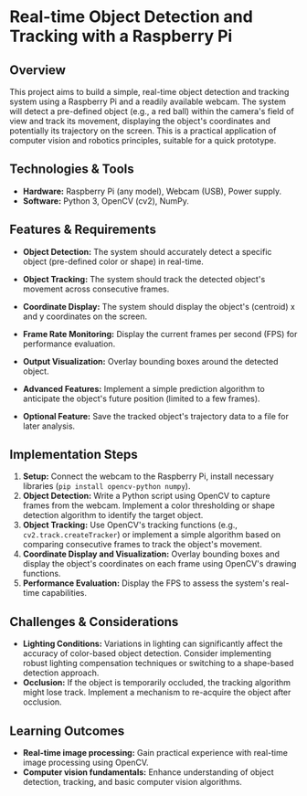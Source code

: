 # Real-time Object Detection and Tracking with a Raspberry Pi

## Overview

This project aims to build a simple, real-time object detection and tracking system using a Raspberry Pi and a readily available webcam.  The system will detect a pre-defined object (e.g., a red ball) within the camera's field of view and track its movement, displaying the object's coordinates and potentially its trajectory on the screen. This is a practical application of computer vision and robotics principles, suitable for a quick prototype.


## Technologies & Tools

- **Hardware:** Raspberry Pi (any model), Webcam (USB), Power supply.
- **Software:** Python 3, OpenCV (cv2), NumPy.


## Features & Requirements

- **Object Detection:**  The system should accurately detect a specific object (pre-defined color or shape) in real-time.
- **Object Tracking:** The system should track the detected object's movement across consecutive frames.
- **Coordinate Display:** The system should display the object's (centroid) x and y coordinates on the screen.
- **Frame Rate Monitoring:** Display the current frames per second (FPS) for performance evaluation.
- **Output Visualization:** Overlay bounding boxes around the detected object.

- **Advanced Features:** Implement a simple prediction algorithm to anticipate the object's future position (limited to a few frames).
- **Optional Feature:**  Save the tracked object's trajectory data to a file for later analysis.


## Implementation Steps

1. **Setup:** Connect the webcam to the Raspberry Pi, install necessary libraries (`pip install opencv-python numpy`).
2. **Object Detection:**  Write a Python script using OpenCV to capture frames from the webcam. Implement a color thresholding or shape detection algorithm to identify the target object.
3. **Object Tracking:** Use OpenCV's tracking functions (e.g., `cv2.track.createTracker`) or implement a simple algorithm based on comparing consecutive frames to track the object's movement.
4. **Coordinate Display and Visualization:** Overlay bounding boxes and display the object's coordinates on each frame using OpenCV's drawing functions.
5. **Performance Evaluation:**  Display the FPS to assess the system's real-time capabilities.


## Challenges & Considerations

- **Lighting Conditions:**  Variations in lighting can significantly affect the accuracy of color-based object detection.  Consider implementing robust lighting compensation techniques or switching to a shape-based detection approach.
- **Occlusion:** If the object is temporarily occluded, the tracking algorithm might lose track. Implement a mechanism to re-acquire the object after occlusion.


## Learning Outcomes

- **Real-time image processing:**  Gain practical experience with real-time image processing using OpenCV.
- **Computer vision fundamentals:** Enhance understanding of object detection, tracking, and basic computer vision algorithms.

